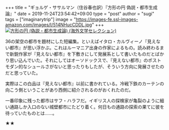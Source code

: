 +++
title = "ギョルゲ・ササルマン（住谷春也訳）『方形の円 偽説・都市生成論』"
date = 2019-11-24T23:54:42+09:00
type = "post"
author = "sugi"
tags = ["imaginarytrip"]
image = "https://images-fe.ssl-images-amazon.com/images/I/514NHucCDDL.jpg"
+++
<a href="http://www.amazon.co.jp/exec/obidos/ASIN/4488016723/chezsugi-22/ref=nosim/" name="amazletlink" target="_blank"><img src="https://images-fe.ssl-images-amazon.com/images/I/514NHucCDDL.jpg" alt="方形の円 (偽説・都市生成論) (海外文学セレクション)" class="alignleft" /></a>

36の架空の都市を題材にした短編集。といえばイタロ・カルヴィーノ『見えない都市』が思い浮かぶ。これはルーマニア出身の作家によるもの。読み終わるまで新鋭作家が『見えない都市』を下敷きにして発展系として書いたものだとばかり思い込んでいた。それにしてはオーソドックスで、『見えない都市』のポストモダン的なシュールさがないと思ったりもしたが、そういう方向に発展させたのだと思っていた。

実際はこの白品は『見えない都市』以前に書かれている。冷戦下鉄のカーテンの向こう側ということがあり西側に紹介されるのがおくれたのだ。

一番印象に残った都市はサフ・ハラフだ。イギリス人の探検家が亀裂のように細い通路しか入口のない城壁都市にたどり着く。何日もの通路の探索の果てに彼を待っていたものとは……。

★★